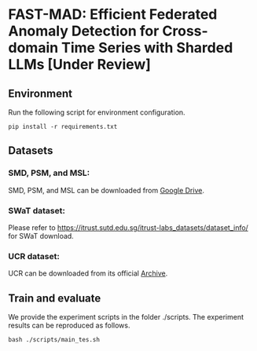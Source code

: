 # FAST-MAD: Efficient Federated Anomaly Detection for Cross-domain Time Series with Sharded LLMs [Under Review]


## Environment
Run the following script for environment configuration.
```
pip install -r requirements.txt
```


## Datasets
### SMD, PSM, and MSL:
SMD, PSM, and MSL can be downloaded from [Google Drive](https://drive.google.com/drive/folders/1gisthCoE-RrKJ0j3KPV7xiibhHWT9qRm).  
### SWaT dataset:
Please refer to https://itrust.sutd.edu.sg/itrust-labs_datasets/dataset_info/ for SWaT download.  
### UCR dataset:
UCR can be downloaded from its official [Archive](https://www.cs.ucr.edu/~eamonn/time_series_data_2018).


## Train and evaluate
We provide the experiment scripts in the folder ./scripts. The experiment results can be reproduced as follows.
```
bash ./scripts/main_tes.sh
```
